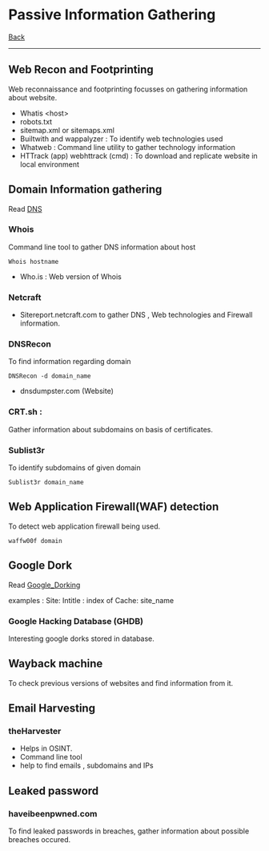 # Passive Information Gathering
[Back](./index.md)

-- -

## Web Recon and Footprinting

Web reconnaissance  and footprinting focusses on gathering information about website.

- Whatis \<host\>
- robots.txt
- sitemap.xml or sitemaps.xml
- Builtwith and wappalyzer : To identify web technologies used
- Whatweb : Command line utility to gather technology information
- HTTrack (app) webhttrack (cmd) : To download and replicate website in local environment

## Domain Information gathering

Read [DNS](../../Networking/DNS.md)

### Whois
Command line tool to gather DNS information about host
```
Whois hostname
```
- Who.is : Web version of Whois

### Netcraft 
- Sitereport.netcraft.com to gather DNS , Web technologies and Firewall information.

### DNSRecon 
To find information regarding domain

```
DNSRecon -d domain_name
```

- dnsdumpster.com (Website)

### CRT.sh : 
Gather information about subdomains on basis of certificates.

### Sublist3r
To identify subdomains of given domain
```
Sublist3r domain_name
```

## Web Application Firewall(WAF) detection 
To detect web application firewall being used.
 
```
waffw00f domain
``` 

## Google Dork

Read [Google_Dorking](../../Cyber_Security/Tools/Google_Dorking.md)

examples : 
Site:
Intitle : index of
Cache: site_name


### Google Hacking Database (GHDB)
Interesting google dorks stored in database.

## Wayback machine
To check previous versions of websites and find information from it.


## Email Harvesting

### theHarvester
- Helps in OSINT.
- Command line tool
- help to find emails , subdomains and IPs


## Leaked password

### haveibeenpwned.com
To find leaked passwords in breaches, gather information about possible breaches occured.